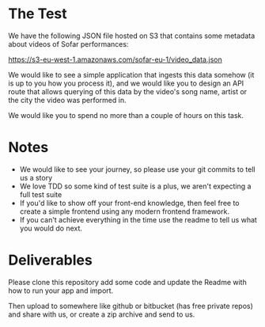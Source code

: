 # The Test
We have the following JSON file hosted on S3 that contains some metadata about videos of Sofar performances:

https://s3-eu-west-1.amazonaws.com/sofar-eu-1/video_data.json

We would like to see a simple application that ingests this data somehow (it is up to you how you process it), and we would like you to design an API route that allows querying of this data by the video's song name, artist or the city the video was performed in.

We would like you to spend no more than a couple of hours on this task.

# Notes

* We would like to see your journey, so please use your git commits to tell us a story
* We love TDD so some kind of test suite is a plus, we aren't expecting a full test suite
* If you'd like to show off your front-end knowledge, then feel free to create a simple frontend using any modern frontend framework.
* If you can't achieve everything in the time use the readme to tell us what you would do next.

# Deliverables

Please clone this repository add some code and update the Readme with how to run your app and import.

Then upload to somewhere like github or bitbucket (has free private repos) and share with us, or create a zip archive and send to us.
